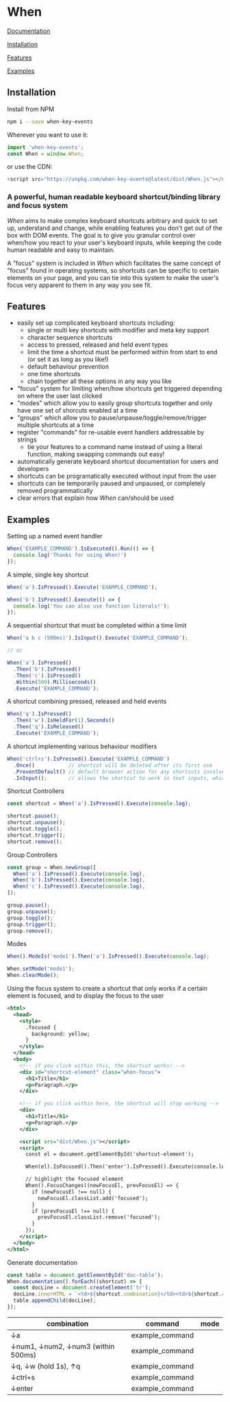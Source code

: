 # When

[Documentation](https://ericsartor.github.io/when/)

[Installation](#installation)

[Features](#features)

[Examples](#examples)

## Installation

Install from NPM

```bash
npm i --save when-key-events
```

Wherever you want to use it:

```javascript
import 'when-key-events';
const When = window.When;
```

or use the CDN:

```javascript
<script src="https://unpkg.com/when-key-events@latest/dist/When.js"></script>
```

### A powerful, human readable keyboard shortcut/binding library and focus system

*When* aims to make complex keyboard shortcuts arbitrary and quick to set up, understand and change, while enabling features you don't get out of the box with DOM events.  The goal is to give you granular control over when/how you react to your user's keyboard inputs, while keeping the code human readable and easy to maintain.

A "focus" system is included in *When* which facilitates the same concept of "focus" found in operating systems, so shortcuts can be specific to certain elements on your page, and you can tie into this system to make the user's focus very apparent to them in any way you see fit.

## Features

- easily set up complicated keyboard shortcuts including:
  - single or multi key shortcuts with modifier and meta key support
  - character sequence shortcuts
  - access to pressed, released and held event types
  - limit the time a shortcut must be performed within from start to end (or set it as long as you like!)
  - default behaviour prevention
  - one time shortcuts
  - chain together all these options in any way you like
- "focus" system for limiting when/how shortcuts get triggered depending on where the user last clicked
- "modes" which allow you to easily group shortcuts together and only have one set of shorcuts enabled at a time
- "groups" which allow you to pause/unpause/toggle/remove/trigger multiple shortcuts at a time
- register "commands" for re-usable event handlers addressable by strings
  - tie your features to a command name instead of using a literal function, making swapping commands out easy!
- automatically generate keyboard shortcut documentation for users and developers
- shortcuts can be programatically executed without input from the user
- shortcuts can be temporarily paused and unpaused, or completely removed programmatically
- clear errors that explain how *When* can/should be used

## Examples

Setting up a named event handler

```javascript
When('EXAMPLE_COMMAND').IsExecuted().Run(() => {
  console.log('Thanks for using When!')
});
```

A simple, single key shortcut

```javascript
When('a').IsPressed().Execute('EXAMPLE_COMMAND');

When('b').IsPressed().Execute(() => {
  console.log('You can also use function literals!');
});
```

A sequential shortcut that must be completed within a time limit

```javascript
When('a b c (500ms)').IsInput().Execute('EXAMPLE_COMMAND');

// or

When('a').IsPressed()
  .Then('b').IsPressed()
  .Then('c').IsPressed()
  .Within(500).Milliseconds()
  .Execute('EXAMPLE_COMMAND');
```

A shortcut combining pressed, released and held events
```javascript
When('q').IsPressed()
  .Then('w').IsHeldFor(1).Seconds()
  .Then('q').IsReleased()
  .Execute('EXAMPLE_COMMAND');
```

A shortcut implementing various behaviour modifiers
```javascript
When('ctrl+s').IsPressed().Execute('EXAMPLE_COMMAND')
  .Once()           // shortcut will be deleted after its first use
  .PreventDefault() // default browser action for any shortcuts involved in the chain are prevented
  .InInput();       // allows the shortcut to work in text inputs, which is disabled by default
```

Shortcut Controllers

```javascript
const shortcut = When('a').IsPressed().Execute(console.log);

shortcut.pause();
shortcut.unpause();
shortcut.toggle();
shortcut.trigger();
shortcut.remove();
```

Group Controllers

```javascript
const group = When.newGroup([
  When('a').IsPressed().Execute(console.log),
  When('b').IsPressed().Execute(console.log),
  When('c').IsPressed().Execute(console.log),
]);

group.pause();
group.unpause();
group.toggle();
group.trigger();
group.remove();
```

Modes

```javascript
When().ModeIs('mode1').Then('a').IsPressed().Execute(console.log);

When.setMode('mode1');
When.clearMode();
```

Using the focus system to create a shortcut that only works if a certain element is focused,
and to display the focus to the user

```xml
<html>
  <head>
    <style>
      .focused {
        background: yellow;
      }
    </style>
  </head>
  <body>
    <!-- if you click within this, the shortcut works! -->
    <div id="shortcut-element" class="when-focus">
      <h1>Title</h1>
      <p>Paragraph.</p>
    </div>

    <!-- if you click within here, the shortcut will stop working -->
    <div>
      <h1>Title</h1>
      <p>Paragraph.</p>
    </div>

    <script src="dist/When.js"></script>
    <script>
      const el = document.getElementById('shortcut-element');

      When(el).IsFocused().Then('enter').IsPressed().Execute(console.log);

      // highlight the focused element
      When().FocusChanges((newFocusEl, prevFocusEl) => {
        if (newFocusEl !== null) {
          newFocusEl.classList.add('focused');
        }
        if (prevFocusEl !== null) {
          prevFocusEl.classList.remove('focused');
        }
      });
    </script>
  </body>
</html>
```

Generate documentation

```javascript
const table = document.getElementById('doc-table');
When.documentation().forEach((shortcut) => {
  const docLine = document.createElement('tr');
  docLine.innerHTML = `<td>${shortcut.combination}</td><td>${shortcut.command}</td><td>${shortcut.mode}</td>`;
  table.appendChild(docLine);
});
```

| combination | command | mode |
|-|-|-|
| ↓a | example_command |
| ↓num1, ↓num2, ↓num3 (within 500ms) | example_command |
| ↓q, ↓w (hold 1s), ↑q | example_command |
| ↓ctrl+s | example_command |
| ↓enter | example_command |